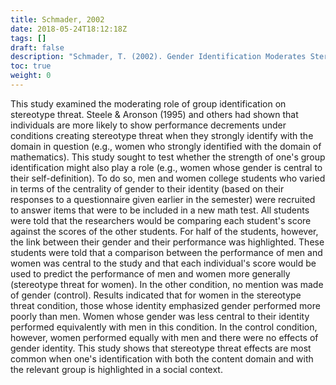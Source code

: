 ```yaml
---
title: Schmader, 2002
date: 2018-05-24T18:12:18Z
tags: []
draft: false
description: "Schmader, T. (2002). Gender Identification Moderates Stereotype Threat Effects on Women's Math Performance. *Journal of Experimental Social Psychology, 38,* 194-201."
toc: true
weight: 0
---
```


This study examined the moderating role of group identification on stereotype threat. Steele & Aronson (1995) and others had shown that individuals are more likely to show performance decrements under conditions creating stereotype threat when they strongly identify with the domain in question (e.g., women who strongly identified with the domain of mathematics). This study sought to test whether the strength of one's group identification might also play a role (e.g., women whose gender is central to their self-definition). To do so, men and women college students who varied in terms of the centrality of gender to their identity (based on their responses to a questionnaire given earlier in the semester) were recruited to answer items that were to be included in a new math test. All students were told that the researchers would be comparing each student's score against the scores of the other students. For half of the students, however, the link between their gender and their performance was highlighted. These students were told that a comparison between the performance of men and women was central to the study and that each individual's score would be used to predict the performance of men and women more generally (stereotype threat for women). In the other condition, no mention was made of gender (control). Results indicated that for women in the stereotype threat condition, those whose identity emphasized gender performed more poorly than men. Women whose gender was less central to their identity performed equivalently with men in this condition. In the control condition, however, women performed equally with men and there were no effects of gender identity. This study shows that stereotype threat effects are most common when one's identification with both the content domain and with the relevant group is highlighted in a social context.

